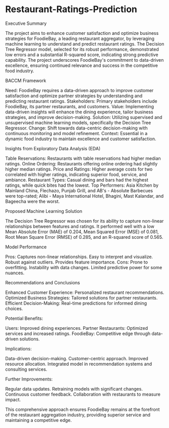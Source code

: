 # Restaurant-Ratings-Prediction

Executive Summary

The project aims to enhance customer satisfaction and optimize business strategies for FoodieBay, a leading restaurant aggregator, by leveraging machine learning to understand and predict restaurant ratings. The Decision Tree Regressor model, selected for its robust performance, demonstrated low errors and a substantial R-squared score, indicating strong predictive capability. The project underscores FoodieBay's commitment to data-driven excellence, ensuring continued relevance and success in the competitive food industry.

BACCM Framework

Need: FoodieBay requires a data-driven approach to improve customer satisfaction and optimize partner strategies by understanding and predicting restaurant ratings.
Stakeholders: Primary stakeholders include FoodieBay, its partner restaurants, and customers.
Value: Implementing data-driven insights will enhance the dining experience, tailor business strategies, and improve decision-making.
Solution: Utilizing supervised and unsupervised machine learning models, specifically the Decision Tree Regressor.
Change: Shift towards data-centric decision-making with continuous monitoring and model refinement.
Context: Essential in a dynamic food industry to maintain excellence and customer satisfaction.

Insights from Exploratory Data Analysis (EDA)

Table Reservations: Restaurants with table reservations had higher median ratings.
Online Ordering: Restaurants offering online ordering had slightly higher median ratings.
Price and Ratings: Higher average costs for two correlated with higher ratings, indicating superior food, service, and ambiance.
Restaurant Types: Casual dining and bars had the highest ratings, while quick bites had the lowest.
Top Performers: Asia Kitchen by Mainland China, Flechazo, Punjab Grill, and AB's - Absolute Barbecues were top-rated; Alibi - Maya International Hotel, Bhagini, Mast Kalandar, and Bageecha were the worst.

Proposed Machine Learning Solution

The Decision Tree Regressor was chosen for its ability to capture non-linear relationships between features and ratings. It performed well with a low Mean Absolute Error (MAE) of 0.204, Mean Squared Error (MSE) of 0.081, Root Mean Square Error (RMSE) of 0.285, and an R-squared score of 0.565.

Model Performance

Pros:
Captures non-linear relationships.
Easy to interpret and visualize.
Robust against outliers.
Provides feature importance.
Cons:
Prone to overfitting.
Instability with data changes.
Limited predictive power for some nuances.

Recommendations and Conclusions

Enhanced Customer Experience: Personalized restaurant recommendations.
Optimized Business Strategies: Tailored solutions for partner restaurants.
Efficient Decision-Making: Real-time predictions for informed dining choices.

Potential Benefits:

Users: Improved dining experiences.
Partner Restaurants: Optimized services and increased ratings.
FoodieBay: Competitive edge through data-driven solutions.

Implications:

Data-driven decision-making.
Customer-centric approach.
Improved resource allocation.
Integrated model in recommendation systems and consulting services.

Further Improvements:

Regular data updates.
Retraining models with significant changes.
Continuous customer feedback.
Collaboration with restaurants to measure impact.

This comprehensive approach ensures FoodieBay remains at the forefront of the restaurant aggregation industry, providing superior service and maintaining a competitive edge.
